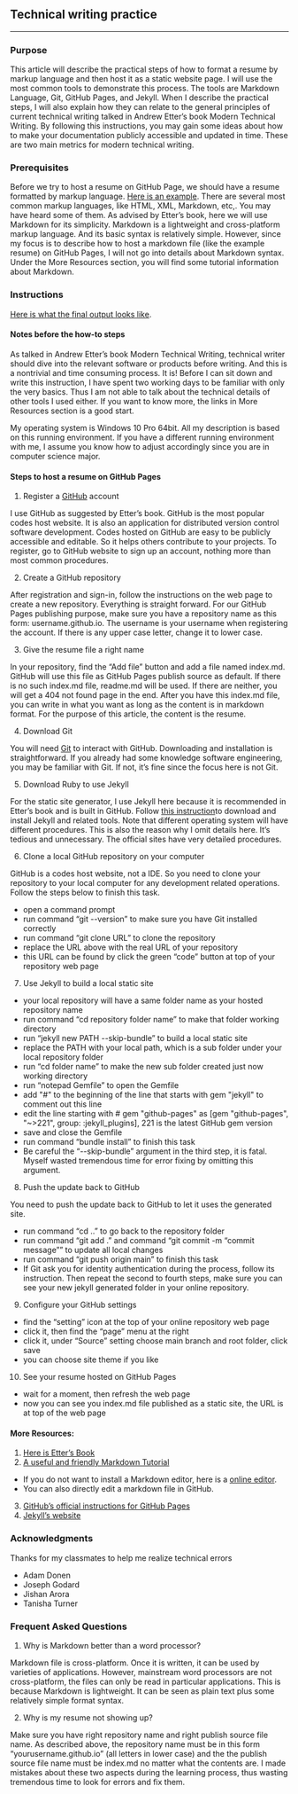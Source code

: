 ## Technical writing practice
---
### Purpose

This article will describe the practical steps of how to format a resume by markup language and then host it as a static website page. I will use the most common tools to demonstrate this process. The tools are Markdown Language, Git, GitHub Pages, and Jekyll. When I describe the practical steps, I will also explain how they can relate to the general principles of current technical writing talked in Andrew Etter’s book Modern Technical Writing. By following this instructions, you may gain some ideas about how to make your documentation publicly accessible and updated in time. These are two main metrics for modern technical writing.

### Prerequisites
Before we try to host a resume on GitHub Page, we should have a resume formatted by markup language. [Here is an example](https://github.com/ZsCitrus/zscitrus.github.io/blob/main/index.md). There are several most common markup languages, like HTML, XML, Markdown, etc,. You may have heard some of them. As advised by Etter’s book, here we will use Markdown for its simplicity. Markdown is a lightweight and cross-platform markup language. And its basic syntax is relatively simple. However, since my focus is to describe how to host a markdown file (like the example resume) on GitHub Pages, I will not go into details about Markdown syntax. Under the More Resources section, you will find some tutorial information about Markdown.

### Instructions

[Here is what the final output looks like](https://zscitrus.github.io/).

#### Notes before the how-to steps

As talked in Andrew Etter’s book Modern Technical Writing, technical writer should dive into the relevant software or products before writing. And this is a nontrivial and time consuming process. It is! Before I can sit down and write this instruction, I have spent two working days to be familiar with only the very basics. Thus I am not able to talk about the technical details of other tools I used either. If you want to know more, the links in More Resources section is a good start. 

My operating system is Windows 10 Pro 64bit. All my description is based on this running environment. If you have a different running environment with me, I assume you know how to adjust accordingly since you are in computer science major.

#### Steps to host a resume on GitHub Pages

1. Register a [GitHub](https://github.com) account

I use GitHub as suggested by Etter’s book. GitHub is the most popular codes host website. It is also an application for distributed version control software development. Codes hosted on GitHub are easy to be publicly accessible and editable. So it helps others contribute to your projects. To register, go to GitHub website to sign up an account, nothing more than most common procedures.

2. Create a GitHub repository

After registration and sign-in, follow the instructions on the web page to create a new repository. Everything is straight forward. For our GitHub Pages publishing purpose, make sure you have a repository name as this form: username.github.io. The username is your username when registering the account. If there is any upper case letter, change it to lower case. 

3. Give the resume file a right name

In your repository, find the “Add file” button and add a file named index.md. GitHub will use this file as GitHub Pages publish source as default. If there is no such index.md file, readme.md will be used. If there are neither, you will get a 404 not found page in the end. After you have this index.md file, you can write in what you want as long as the content is in markdown format. For the purpose of this article, the content is the resume. 

4. Download Git

You will need [Git](https://git-scm.com/) to interact with GitHub. Downloading and installation is straightforward. If you already had some knowledge software engineering, you may be familiar with Git. If not, it’s fine since the focus here is not Git.  

5. Download Ruby to use Jekyll

For the static site generator, I use Jekyll here because it is recommended in Etter’s book and is built in GitHub. Follow [this instruction](https://jekyllrb.com/docs/installation/)to download and install Jekyll and related tools. Note that different operating system will have different procedures. This is also the reason why I omit details here. It’s tedious and unnecessary. The official sites have very detailed procedures. 

6. Clone a local GitHub repository on your computer

GitHub is a codes host website, not a IDE. So you need to clone your repository to your local computer for any development related operations. Follow the steps below to finish this task.
- open a command prompt
- run command “git --version” to make sure you have Git installed correctly
- run command “git clone URL” to clone the repository
- replace the URL above with the real URL of your repository
- this URL can be found by click the green “code” button at top of your repository web page

7. Use Jekyll to build a local static site

- your local repository will have a same folder name as your hosted repository name
- run command “cd repository folder name” to make that folder working directory
- run “jekyll new PATH --skip-bundle” to build a local static site
- replace the PATH with your local path, which is a sub folder under your local repository folder
- run “cd folder name” to make the new sub folder created just now working directory
- run “notepad Gemfile” to open the Gemfile
- add "#" to the beginning of the line that starts with gem "jekyll" to comment out this line
- edit the line starting with # gem "github-pages" as [gem "github-pages", "~>221", group: :jekyll_plugins], 221 is the latest GitHub gem version
- save and close the Gemfile
- run command “bundle install” to finish this task
- Be careful the “--skip-bundle” argument in the third step, it is fatal. Myself wasted tremendous time for error fixing by omitting this argument. 

8. Push the update back to GitHub

You need to push the update back to GitHub to let it uses the generated site.
- run command “cd  ..” to go back to the repository folder
- run command “git add  .” and command “git commit -m “commit message”” to update all local changes
- run command “git push origin main” to finish this task
- If Git ask you for identity authentication during the process, follow its instruction. Then repeat the second to fourth steps, make sure you can see your new jekyll generated folder in your online repository.

9. Configure your GitHub settings

- find the “setting” icon at the top of your online repository web page
- click it, then find the “page” menu at the right
- click it, under “Source” setting choose main branch and root folder, click save
- you can choose site theme if you like

10. See your resume hosted on GitHub Pages

- wait for a moment, then refresh the web page
- now you can see you index.md file published as a static site, the URL is at top of the web page

#### More Resources:

1. [Here is Etter’s Book](https://www.amazon.ca/Modern-Technical-Writing-Introduction-Documentation-ebook/dp/B01A2QL9SS)
2. [A useful and friendly Markdown Tutorial](https://www.markdownguide.org/basic-syntax/)
- If you do not want to install a Markdown editor, here is a [online editor](https://dillinger.io/).
- You can also directly edit a markdown file in GitHub.
3. [GitHub’s official instructions for GitHub Pages](https://docs.github.com/en/pages)
4. [Jekyll’s website](https://jekyllrb.com/)

### Acknowledgments

Thanks for my classmates to help me realize technical errors
- Adam Donen
- Joseph Godard
- Jishan Arora
- Tanisha Turner

### Frequent Asked Questions

1. Why is Markdown better than a word processor?

Markdown file is cross-platform. Once it is written, it can be used by varieties of applications. However, mainstream word processors are not cross-platform, the files can only be read in particular applications. This is because Markdown is lightweight. It can be seen as plain text plus some relatively simple format syntax.

2. Why is my resume not showing up?

Make sure you have right repository name and right publish source file name. As described above, the repository name must be in this form “yourusername.github.io” (all letters in lower case) and the the publish source file name must be index.md no matter what the contents are. I made mistakes about these two aspects during the learning process, thus wasting tremendous time to look for errors and fix them. 
